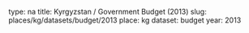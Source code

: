 type: na
title: Kyrgyzstan / Government Budget (2013)
slug: places/kg/datasets/budget/2013
place: kg
dataset: budget
year: 2013
